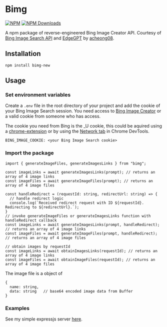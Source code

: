 # Bimg
[![NPM](https://img.shields.io/npm/v/bimg.svg)](https://www.npmjs.com/package/bimg)
[![NPM Downloads](https://img.shields.io/npm/dm/bimg.svg)](https://npmjs.org/package/bimg)

A npm package of reverse-engineered Bing Image Creator API. Courtesy of [Bing Image Search API](https://www.microsoft.com/cognitive-services/en-us/bing-image-search-api) and [EdgeGPT](https://github.com/acheong08/EdgeGPT) by [acheong08](https://github.com/acheong08).

## Installation

```
npm install bimg-new
```

## Usage

### Set environment variables
Create a `.env` file in the root directory of your project and add the cookie of your Bing Image Search session. You need access to [Bing Image Creator](https://www.bing.com/create) or a valid cookie from someone who has access.

The cookie you need from Bing is the _U cookie, this could be aquired using a [chrome-extension](https://chrome.google.com/webstore/detail/get-cookiestxt-locally/cclelndahbckbenkjhflpdbgdldlbecc) or by using the [Network tab](https://developers.google.com/web/tools/chrome-devtools/network/) in Chrome DevTools.

```
BING_IMAGE_COOKIE: <your Bing Image Search cookie>
```

### Import the package

```
import { generateImageFiles, generateImagesLinks } from "bimg";

const imageLinks = await generateImagesLinks(prompt); // returns an array of 4 image links
const imageFiles = await generateImageFiles(prompt); // returns an array of 4 image files

const handleRedirect = (requestId: string, redirectUrl: string) => {
  // handle redirect logic
  console.log(`Received redirect request with ID ${requestId}. Redirecting to ${redirectUrl}.`);
}
// invoke generateImageFiles or generateImagesLinks function with handleRedirect callback
const imageLinks = await generateImagesLinks(prompt, handleRedirect); // returns an array of 4 image links
const imageFiles = await generateImageFiles(prompt, handleRedirect); // returns an array of 4 image files

// obtain images by requestId
const imageLinks = await obtainImagesLinks(requestId); // returns an array of 4 image links
const imageFiles = await obtainImageFiles(requestId); // returns an array of 4 image files

```

The image file is a object of 
```
{
  name: string,
  data: string   // base64 encoded image data from Buffer
}
```

### Examples
See my simple expressjs server [here](https://github.com/nociza/bob/blob/main/src/routes/imgen.ts).
